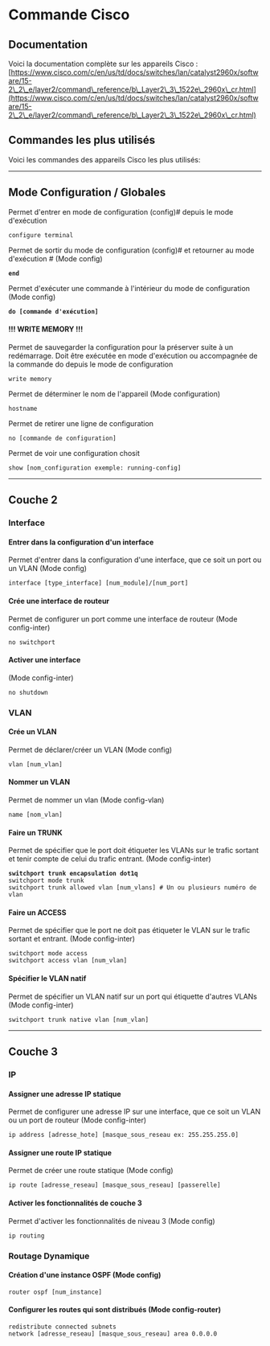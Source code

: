 # Commande Cisco

## Documentation

Voici la documentation complète sur les appareils Cisco : [https://www.cisco.com/c/en/us/td/docs/switches/lan/catalyst2960x/software/15-2\_2\_e/layer2/command\_reference/b\_Layer2\_3\_1522e\_2960x\_cr.html](https://www.cisco.com/c/en/us/td/docs/switches/lan/catalyst2960x/software/15-2\_2\_e/layer2/command\_reference/b\_Layer2\_3\_1522e\_2960x\_cr.html)

## Commandes les plus utilisés

Voici les commandes des appareils Cisco les plus utilisés:

***

## Mode Configuration / Globales

Permet d'entrer en mode de configuration (config)# depuis le mode d'exécution

```
configure terminal
```

Permet de sortir du mode de configuration (config)# et retourner au mode d'exécution # (Mode config)

<pre><code><strong>end
</strong></code></pre>

Permet d'exécuter une commande à l'intérieur du mode de configuration (Mode config)

<pre><code><strong>do [commande d'exécution]
</strong></code></pre>

#### !!! WRITE MEMORY !!!

Permet de sauvegarder la configuration pour la préserver suite à un redémarrage. Doit être exécutée en mode d'exécution ou accompagnée de la commande do depuis le mode de configuration

```
write memory
```

Permet de déterminer le nom de l'appareil (Mode configuration)

```
hostname
```

Permet de retirer une ligne de configuration

```
no [commande de configuration]
```

Permet de voir une configuration chosit

```
show [nom_configuration exemple: running-config]
```

***

## Couche 2

### Interface

#### Entrer dans la configuration d'un interface

Permet d'entrer dans la configuration d'une interface, que ce soit un port ou un VLAN (Mode config)

```
interface [type_interface] [num_module]/[num_port]
```

#### Crée une interface de routeur

Permet de configurer un port comme une interface de routeur (Mode config-inter)

```
no switchport
```

#### Activer une interface&#x20;

(Mode config-inter)

```
no shutdown
```

### VLAN

#### Crée un VLAN

Permet de déclarer/créer un VLAN (Mode config)

```
vlan [num_vlan]
```

#### Nommer un VLAN

Permet de nommer un vlan (Mode config-vlan)

```
name [nom_vlan]
```

#### Faire un TRUNK

Permet de spécifier que le port doit étiqueter les VLANs sur le trafic sortant et tenir compte de celui du trafic entrant. (Mode config-inter)

<pre><code><strong>switchport trunk encapsulation dot1q
</strong>switchport mode trunk
switchport trunk allowed vlan [num_vlans] # Un ou plusieurs numéro de vlan
</code></pre>

#### Faire un ACCESS

Permet de spécifier que le port ne doit pas étiqueter le VLAN sur le trafic sortant et entrant. (Mode config-inter)

```
switchport mode access
switchport access vlan [num_vlan]
```

#### Spécifier le VLAN natif

Permet de spécifier un VLAN natif sur un port qui étiquette d'autres VLANs (Mode config-inter)

```
switchport trunk native vlan [num_vlan]
```

***

## Couche 3

### IP

#### Assigner une adresse IP statique

Permet de configurer une adresse IP sur une interface, que ce soit un VLAN ou un port de routeur (Mode config-inter)

```
ip address [adresse_hote] [masque_sous_reseau ex: 255.255.255.0]
```

#### Assigner une route IP statique

Permet de créer une route statique (Mode config)

```
ip route [adresse_reseau] [masque_sous_reseau] [passerelle]
```

#### Activer les fonctionnalités de couche 3

Permet d'activer les fonctionnalités de niveau 3 (Mode config)

```
ip routing
```

### Routage Dynamique

#### Création d'une instance OSPF (Mode config)

```
router ospf [num_instance]
```

#### Configurer les routes qui sont distribués (Mode config-router)

```
redistribute connected subnets
network [adresse_reseau] [masque_sous_reseau] area 0.0.0.0
```

####
